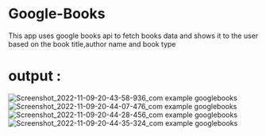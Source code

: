 # Google-Books
This app uses google books api to fetch books data and shows it to the user based on the book title,author name and book type


# output :
![Screenshot_2022-11-09-20-43-58-936_com example googlebooks](https://user-images.githubusercontent.com/69939928/200868519-57e6d614-7f59-45b5-b85d-d6d1e3a50617.jpg)
![Screenshot_2022-11-09-20-44-07-476_com example googlebooks](https://user-images.githubusercontent.com/69939928/200868537-d5c6a614-88b9-47c2-8e47-07e59f0a5629.jpg)
![Screenshot_2022-11-09-20-44-28-456_com example googlebooks](https://user-images.githubusercontent.com/69939928/200868552-53350088-19bf-4f55-9cd1-b2e83c36ad50.jpg)
![Screenshot_2022-11-09-20-44-35-324_com example googlebooks](https://user-images.githubusercontent.com/69939928/200868574-34c63158-d068-4421-bf20-34ec7cfcbf7a.jpg)
